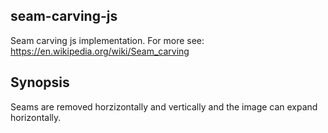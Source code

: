## seam-carving-js

Seam carving js implementation. For more see: https://en.wikipedia.org/wiki/Seam_carving

## Synopsis

Seams are removed horzizontally and vertically and the image can expand horizontally.
